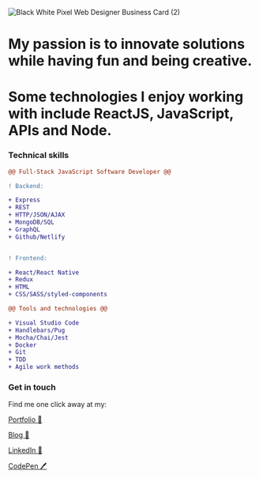 ![Black   White Pixel Web Designer Business Card (2)](https://user-images.githubusercontent.com/59342720/109818112-eceb8880-7c32-11eb-8ec8-e62d6885c61d.png)


# My passion is to innovate solutions while having fun and being creative.
# Some technologies I enjoy working with include ReactJS, JavaScript, APIs and Node.


### Technical skills
```diff
@@ Full-Stack JavaScript Software Developer @@

! Backend:

+ Express
+ REST
+ HTTP/JSON/AJAX
+ MongoDB/SQL
+ GraphQL
+ Github/Netlify


! Frontend:

+ React/React Native
+ Redux
+ HTML
+ CSS/SASS/styled-components

@@ Tools and technologies @@

+ Visual Studio Code
+ Handlebars/Pug
+ Mocha/Chai/Jest
+ Docker
+ Git
+ TDD
+ Agile work methods

```

### Get in touch

Find me one click away at my:

[Portfolio 🕺](https://jorgecasal.github.io/)

[Blog 🏓](https://code-repo.netlify.app/)

[LinkedIn 💼](https://www.linkedin.com/in/casaljorge/)

[CodePen 🖊️](https://codepen.io/jorgecasal)
